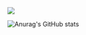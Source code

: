 <img src="https://img.shields.io/badge/Python-007396?style=plastic-square&logo=python&logoColor=white"/>

![Anurag's GitHub stats](https://github-readme-stats.vercel.app/api?username=Cansur&show_icons=true&theme=radical)
